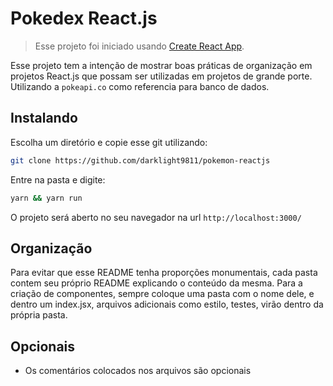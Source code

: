 # Pokedex React.js
> Esse projeto foi iniciado usando [Create React App](https://github.com/facebook/create-react-app).

Esse projeto tem a intenção de mostrar boas práticas de organização em projetos React.js que possam ser utilizadas em projetos de grande porte. Utilizando a `pokeapi.co` como referencia para banco de dados.

## Instalando
Escolha um diretório e copie esse git utilizando:
``` bash
git clone https://github.com/darklight9811/pokemon-reactjs
```

Entre na pasta e digite:
``` bash
yarn && yarn run
```

O projeto será aberto no seu navegador na url `http://localhost:3000/`

## Organização
Para evitar que esse README tenha proporções monumentais, cada pasta contem seu próprio README explicando o conteúdo da mesma. Para a criação de componentes, sempre coloque uma pasta com o nome dele, e dentro um index.jsx, arquivos adicionais como estilo, testes, virão dentro da própria pasta.

## Opcionais
- Os comentários colocados nos arquivos são opcionais